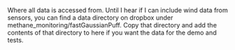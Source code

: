Where all data is accessed from. Until I hear if I can include wind data from sensors, you can find a data directory on dropbox under methane_monitoring/fastGaussianPuff. Copy that directory and add the contents of that directory to here if you want the data for the demo and tests.